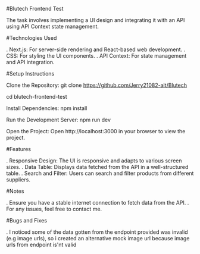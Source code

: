 #Blutech Frontend Test

The task involves implementing a UI design and integrating it with an API using API Context state management.

#Technologies Used

. Next.js: For server-side rendering and React-based web development.
. CSS: For styling the UI components.
. API Context: For state management and API integration.

#Setup Instructions

Clone the Repository: git clone https://github.com/Jerry21082-alt/Blutech

cd blutech-frontend-test

Install Dependencies: npm install

Run the Development Server: npm run dev

Open the Project: Open http://localhost:3000 in your browser to view the project.

#Features

. Responsive Design: The UI is responsive and adapts to various screen sizes.
. Data Table: Displays data fetched from the API in a well-structured table.
. Search and Filter: Users can search and filter products from different suppliers.

#Notes

. Ensure you have a stable internet connection to fetch data from the API.
. For any issues, feel free to contact me.

#Bugs and Fixes

. I noticed some of the data gotten from the endpoint provided was invalid (e.g image urls), so i created an alternative mock image url because image urls from endpoint is'nt valid
